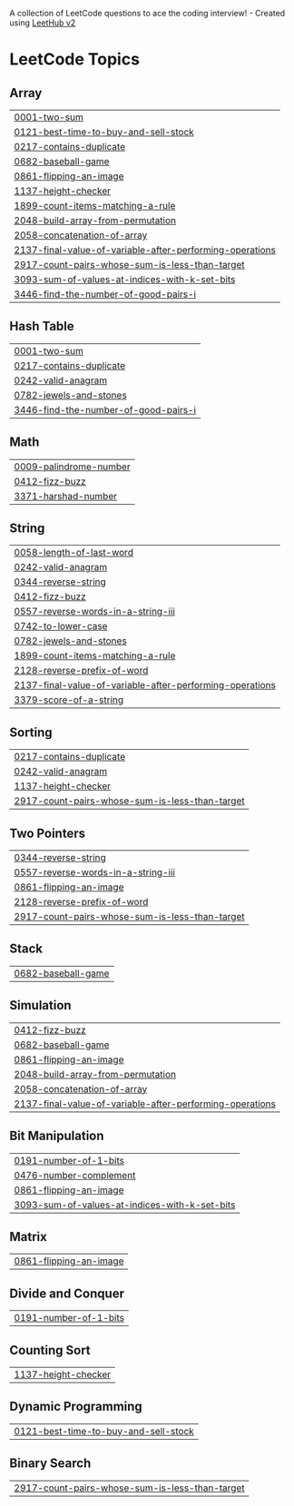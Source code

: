 A collection of LeetCode questions to ace the coding interview! - Created using [LeetHub v2](https://github.com/arunbhardwaj/LeetHub-2.0)
<!---LeetCode Topics Start-->
# LeetCode Topics
## Array
|  |
| ------- |
| [0001-two-sum](https://github.com/Shanoof-t/LeetCode/tree/master/0001-two-sum) |
| [0121-best-time-to-buy-and-sell-stock](https://github.com/Shanoof-t/LeetCode/tree/master/0121-best-time-to-buy-and-sell-stock) |
| [0217-contains-duplicate](https://github.com/Shanoof-t/LeetCode/tree/master/0217-contains-duplicate) |
| [0682-baseball-game](https://github.com/Shanoof-t/LeetCode/tree/master/0682-baseball-game) |
| [0861-flipping-an-image](https://github.com/Shanoof-t/LeetCode/tree/master/0861-flipping-an-image) |
| [1137-height-checker](https://github.com/Shanoof-t/LeetCode/tree/master/1137-height-checker) |
| [1899-count-items-matching-a-rule](https://github.com/Shanoof-t/LeetCode/tree/master/1899-count-items-matching-a-rule) |
| [2048-build-array-from-permutation](https://github.com/Shanoof-t/LeetCode/tree/master/2048-build-array-from-permutation) |
| [2058-concatenation-of-array](https://github.com/Shanoof-t/LeetCode/tree/master/2058-concatenation-of-array) |
| [2137-final-value-of-variable-after-performing-operations](https://github.com/Shanoof-t/LeetCode/tree/master/2137-final-value-of-variable-after-performing-operations) |
| [2917-count-pairs-whose-sum-is-less-than-target](https://github.com/Shanoof-t/LeetCode/tree/master/2917-count-pairs-whose-sum-is-less-than-target) |
| [3093-sum-of-values-at-indices-with-k-set-bits](https://github.com/Shanoof-t/LeetCode/tree/master/3093-sum-of-values-at-indices-with-k-set-bits) |
| [3446-find-the-number-of-good-pairs-i](https://github.com/Shanoof-t/LeetCode/tree/master/3446-find-the-number-of-good-pairs-i) |
## Hash Table
|  |
| ------- |
| [0001-two-sum](https://github.com/Shanoof-t/LeetCode/tree/master/0001-two-sum) |
| [0217-contains-duplicate](https://github.com/Shanoof-t/LeetCode/tree/master/0217-contains-duplicate) |
| [0242-valid-anagram](https://github.com/Shanoof-t/LeetCode/tree/master/0242-valid-anagram) |
| [0782-jewels-and-stones](https://github.com/Shanoof-t/LeetCode/tree/master/0782-jewels-and-stones) |
| [3446-find-the-number-of-good-pairs-i](https://github.com/Shanoof-t/LeetCode/tree/master/3446-find-the-number-of-good-pairs-i) |
## Math
|  |
| ------- |
| [0009-palindrome-number](https://github.com/Shanoof-t/LeetCode/tree/master/0009-palindrome-number) |
| [0412-fizz-buzz](https://github.com/Shanoof-t/LeetCode/tree/master/0412-fizz-buzz) |
| [3371-harshad-number](https://github.com/Shanoof-t/LeetCode/tree/master/3371-harshad-number) |
## String
|  |
| ------- |
| [0058-length-of-last-word](https://github.com/Shanoof-t/LeetCode/tree/master/0058-length-of-last-word) |
| [0242-valid-anagram](https://github.com/Shanoof-t/LeetCode/tree/master/0242-valid-anagram) |
| [0344-reverse-string](https://github.com/Shanoof-t/LeetCode/tree/master/0344-reverse-string) |
| [0412-fizz-buzz](https://github.com/Shanoof-t/LeetCode/tree/master/0412-fizz-buzz) |
| [0557-reverse-words-in-a-string-iii](https://github.com/Shanoof-t/LeetCode/tree/master/0557-reverse-words-in-a-string-iii) |
| [0742-to-lower-case](https://github.com/Shanoof-t/LeetCode/tree/master/0742-to-lower-case) |
| [0782-jewels-and-stones](https://github.com/Shanoof-t/LeetCode/tree/master/0782-jewels-and-stones) |
| [1899-count-items-matching-a-rule](https://github.com/Shanoof-t/LeetCode/tree/master/1899-count-items-matching-a-rule) |
| [2128-reverse-prefix-of-word](https://github.com/Shanoof-t/LeetCode/tree/master/2128-reverse-prefix-of-word) |
| [2137-final-value-of-variable-after-performing-operations](https://github.com/Shanoof-t/LeetCode/tree/master/2137-final-value-of-variable-after-performing-operations) |
| [3379-score-of-a-string](https://github.com/Shanoof-t/LeetCode/tree/master/3379-score-of-a-string) |
## Sorting
|  |
| ------- |
| [0217-contains-duplicate](https://github.com/Shanoof-t/LeetCode/tree/master/0217-contains-duplicate) |
| [0242-valid-anagram](https://github.com/Shanoof-t/LeetCode/tree/master/0242-valid-anagram) |
| [1137-height-checker](https://github.com/Shanoof-t/LeetCode/tree/master/1137-height-checker) |
| [2917-count-pairs-whose-sum-is-less-than-target](https://github.com/Shanoof-t/LeetCode/tree/master/2917-count-pairs-whose-sum-is-less-than-target) |
## Two Pointers
|  |
| ------- |
| [0344-reverse-string](https://github.com/Shanoof-t/LeetCode/tree/master/0344-reverse-string) |
| [0557-reverse-words-in-a-string-iii](https://github.com/Shanoof-t/LeetCode/tree/master/0557-reverse-words-in-a-string-iii) |
| [0861-flipping-an-image](https://github.com/Shanoof-t/LeetCode/tree/master/0861-flipping-an-image) |
| [2128-reverse-prefix-of-word](https://github.com/Shanoof-t/LeetCode/tree/master/2128-reverse-prefix-of-word) |
| [2917-count-pairs-whose-sum-is-less-than-target](https://github.com/Shanoof-t/LeetCode/tree/master/2917-count-pairs-whose-sum-is-less-than-target) |
## Stack
|  |
| ------- |
| [0682-baseball-game](https://github.com/Shanoof-t/LeetCode/tree/master/0682-baseball-game) |
## Simulation
|  |
| ------- |
| [0412-fizz-buzz](https://github.com/Shanoof-t/LeetCode/tree/master/0412-fizz-buzz) |
| [0682-baseball-game](https://github.com/Shanoof-t/LeetCode/tree/master/0682-baseball-game) |
| [0861-flipping-an-image](https://github.com/Shanoof-t/LeetCode/tree/master/0861-flipping-an-image) |
| [2048-build-array-from-permutation](https://github.com/Shanoof-t/LeetCode/tree/master/2048-build-array-from-permutation) |
| [2058-concatenation-of-array](https://github.com/Shanoof-t/LeetCode/tree/master/2058-concatenation-of-array) |
| [2137-final-value-of-variable-after-performing-operations](https://github.com/Shanoof-t/LeetCode/tree/master/2137-final-value-of-variable-after-performing-operations) |
## Bit Manipulation
|  |
| ------- |
| [0191-number-of-1-bits](https://github.com/Shanoof-t/LeetCode/tree/master/0191-number-of-1-bits) |
| [0476-number-complement](https://github.com/Shanoof-t/LeetCode/tree/master/0476-number-complement) |
| [0861-flipping-an-image](https://github.com/Shanoof-t/LeetCode/tree/master/0861-flipping-an-image) |
| [3093-sum-of-values-at-indices-with-k-set-bits](https://github.com/Shanoof-t/LeetCode/tree/master/3093-sum-of-values-at-indices-with-k-set-bits) |
## Matrix
|  |
| ------- |
| [0861-flipping-an-image](https://github.com/Shanoof-t/LeetCode/tree/master/0861-flipping-an-image) |
## Divide and Conquer
|  |
| ------- |
| [0191-number-of-1-bits](https://github.com/Shanoof-t/LeetCode/tree/master/0191-number-of-1-bits) |
## Counting Sort
|  |
| ------- |
| [1137-height-checker](https://github.com/Shanoof-t/LeetCode/tree/master/1137-height-checker) |
## Dynamic Programming
|  |
| ------- |
| [0121-best-time-to-buy-and-sell-stock](https://github.com/Shanoof-t/LeetCode/tree/master/0121-best-time-to-buy-and-sell-stock) |
## Binary Search
|  |
| ------- |
| [2917-count-pairs-whose-sum-is-less-than-target](https://github.com/Shanoof-t/LeetCode/tree/master/2917-count-pairs-whose-sum-is-less-than-target) |
<!---LeetCode Topics End-->